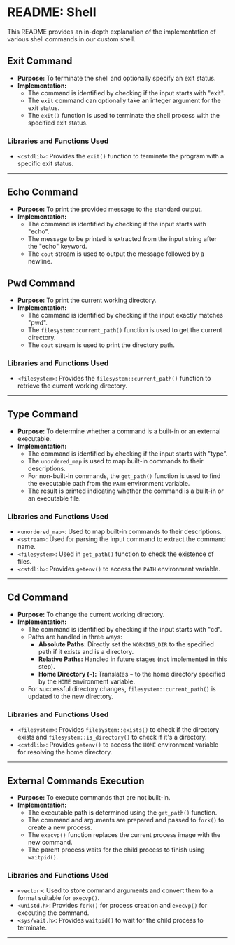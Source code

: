 # README: Shell

This README provides an in-depth explanation of the implementation of various shell commands in our custom shell. 

## Exit Command

- **Purpose:** To terminate the shell and optionally specify an exit status.
- **Implementation:** 
  - The command is identified by checking if the input starts with "exit".
  - The `exit` command can optionally take an integer argument for the exit status.
  - The `exit()` function is used to terminate the shell process with the specified exit status.

### Libraries and Functions Used
- `<cstdlib>`: Provides the `exit()` function to terminate the program with a specific exit status.

---

## Echo Command


- **Purpose:** To print the provided message to the standard output.
- **Implementation:** 
  - The command is identified by checking if the input starts with "echo".
  - The message to be printed is extracted from the input string after the "echo" keyword.
  - The `cout` stream is used to output the message followed by a newline.



## Pwd Command


- **Purpose:** To print the current working directory.
- **Implementation:** 
  - The command is identified by checking if the input exactly matches "pwd".
  - The `filesystem::current_path()` function is used to get the current directory.
  - The `cout` stream is used to print the directory path.

### Libraries and Functions Used
- `<filesystem>`: Provides the `filesystem::current_path()` function to retrieve the current working directory.

---

## Type Command


- **Purpose:** To determine whether a command is a built-in or an external executable.
- **Implementation:** 
  - The command is identified by checking if the input starts with "type".
  - The `unordered_map` is used to map built-in commands to their descriptions.
  - For non-built-in commands, the `get_path()` function is used to find the executable path from the `PATH` environment variable.
  - The result is printed indicating whether the command is a built-in or an executable file.

### Libraries and Functions Used
- `<unordered_map>`: Used to map built-in commands to their descriptions.
- `<sstream>`: Used for parsing the input command to extract the command name.
- `<filesystem>`: Used in `get_path()` function to check the existence of files.
- `<cstdlib>`: Provides `getenv()` to access the `PATH` environment variable.

---

## Cd Command


- **Purpose:** To change the current working directory.
- **Implementation:** 
  - The command is identified by checking if the input starts with "cd".
  - Paths are handled in three ways:
    - **Absolute Paths:** Directly set the `WORKING_DIR` to the specified path if it exists and is a directory.
    - **Relative Paths:** Handled in future stages (not implemented in this step).
    - **Home Directory (`~`):** Translates `~` to the home directory specified by the `HOME` environment variable.
  - For successful directory changes, `filesystem::current_path()` is updated to the new directory.

### Libraries and Functions Used
- `<filesystem>`: Provides `filesystem::exists()` to check if the directory exists and `filesystem::is_directory()` to check if it's a directory.
- `<cstdlib>`: Provides `getenv()` to access the `HOME` environment variable for resolving the home directory.

---

## External Commands Execution


- **Purpose:** To execute commands that are not built-in.
- **Implementation:** 
  - The executable path is determined using the `get_path()` function.
  - The command and arguments are prepared and passed to `fork()` to create a new process.
  - The `execvp()` function replaces the current process image with the new command.
  - The parent process waits for the child process to finish using `waitpid()`.

### Libraries and Functions Used
- `<vector>`: Used to store command arguments and convert them to a format suitable for `execvp()`.
- `<unistd.h>`: Provides `fork()` for process creation and `execvp()` for executing the command.
- `<sys/wait.h>`: Provides `waitpid()` to wait for the child process to terminate.

---
